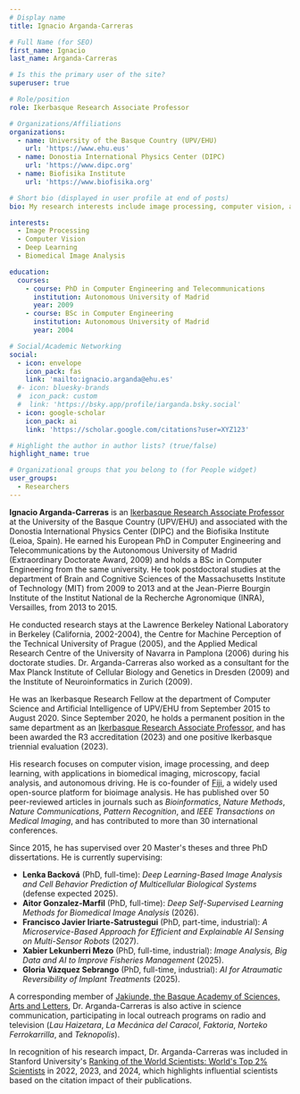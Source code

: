 ```yaml
---
# Display name
title: Ignacio Arganda-Carreras

# Full Name (for SEO)
first_name: Ignacio  
last_name: Arganda-Carreras

# Is this the primary user of the site?
superuser: true

# Role/position
role: Ikerbasque Research Associate Professor

# Organizations/Affiliations
organizations:
  - name: University of the Basque Country (UPV/EHU)
    url: 'https://www.ehu.eus'
  - name: Donostia International Physics Center (DIPC)
    url: 'https://www.dipc.org'
  - name: Biofisika Institute
    url: 'https://www.biofisika.org'

# Short bio (displayed in user profile at end of posts)
bio: My research interests include image processing, computer vision, and deep learning for biomedical applications.

interests:
  - Image Processing
  - Computer Vision
  - Deep Learning
  - Biomedical Image Analysis

education:
  courses:
    - course: PhD in Computer Engineering and Telecommunications
      institution: Autonomous University of Madrid
      year: 2009
    - course: BSc in Computer Engineering
      institution: Autonomous University of Madrid
      year: 2004

# Social/Academic Networking
social:
  - icon: envelope
    icon_pack: fas
    link: 'mailto:ignacio.arganda@ehu.es'
  #- icon: bluesky-brands
  #  icon_pack: custom
  #  link: 'https://bsky.app/profile/iarganda.bsky.social'
  - icon: google-scholar
    icon_pack: ai
    link: 'https://scholar.google.com/citations?user=XYZ123'

# Highlight the author in author lists? (true/false)
highlight_name: true

# Organizational groups that you belong to (for People widget)
user_groups:
  - Researchers
---
```


**Ignacio Arganda-Carreras** is an [Ikerbasque Research Associate Professor](https://www.ikerbasque.net/en/ignacio-arganda-carreras) at the University of the Basque Country (UPV/EHU) and associated with the Donostia International Physics Center (DIPC) and the Biofisika Institute (Leioa, Spain). He earned his European PhD in Computer Engineering and Telecommunications by the Autonomous University of Madrid (Extraordinary Doctorate Award, 2009) and holds a BSc in Computer Engineering from the same university. He took postdoctoral studies at the department of Brain and Cognitive Sciences of the Massachusetts Institute of Technology (MIT) from 2009 to 2013 and at the Jean-Pierre Bourgin Institute of the Institut National de la Recherche Agronomique (INRA), Versailles, from 2013 to 2015.

He conducted research stays at the Lawrence Berkeley National Laboratory in Berkeley (California, 2002-2004), the Centre for Machine Perception of the Technical University of Prague (2005), and the Applied Medical Research Centre of the University of Navarra in Pamplona (2006) during his doctorate studies. Dr. Arganda-Carreras also worked as a consultant for the Max Planck Institute of Cellular Biology and Genetics in Dresden (2009) and the Institute of Neuroinformatics in Zurich (2009).

He was an Ikerbasque Research Fellow at the department of Computer Science and Artificial Intelligence of UPV/EHU from September 2015 to August 2020. Since September 2020, he holds a permanent position in the same department as an [Ikerbasque Research Associate Professor](https://www.ikerbasque.net/en/ignacio-arganda-carreras), and has been awarded the R3 accreditation (2023) and one positive Ikerbasque triennial evaluation (2023).

His research focuses on computer vision, image processing, and deep learning, with applications in biomedical imaging, microscopy, facial analysis, and autonomous driving. He is co-founder of [Fiji](https://fiji.sc), a widely used open-source platform for bioimage analysis. He has published over 50 peer-reviewed articles in journals such as *Bioinformatics*, *Nature Methods*, *Nature Communications*, *Pattern Recognition*, and *IEEE Transactions on Medical Imaging*, and has contributed to more than 30 international conferences.

Since 2015, he has supervised over 20 Master's theses and three PhD dissertations. He is currently supervising:

- **Lenka Backová** (PhD, full-time): *Deep Learning-Based Image Analysis and Cell Behavior Prediction of Multicellular Biological Systems* (defense expected 2025).
- **Aitor Gonzalez-Marfil** (PhD, full-time): *Deep Self-Supervised Learning Methods for Biomedical Image Analysis* (2026).
- **Francisco Javier Iriarte-Satrustegui** (PhD, part-time, industrial): *A Microservice-Based Approach for Efficient and Explainable AI Sensing on Multi-Sensor Robots* (2027).
- **Xabier Lekunberri Mezo** (PhD, full-time, industrial): *Image Analysis, Big Data and AI to Improve Fisheries Management* (2025).
- **Gloria Vázquez Sebrango** (PhD, full-time, industrial): *AI for Atraumatic Reversibility of Implant Treatments* (2025).

A corresponding member of [Jakiunde, the Basque Academy of Sciences, Arts and Letters](https://www.jakiunde.eus/en/), Dr. Arganda-Carreras is also active in science communication, participating in local outreach programs on radio and television (*Lau Haizetara*, *La Mecánica del Caracol*, *Faktoria*, *Norteko Ferrokarrilla*, and *Teknopolis*).


In recognition of his research impact, Dr. Arganda-Carreras was included in Stanford University's [Ranking of the World Scientists: World's Top 2% Scientists](https://elsevier.digitalcommonsdata.com/datasets/btchxktzyw/7) in 2022, 2023, and 2024, which highlights influential scientists based on the citation impact of their publications.
